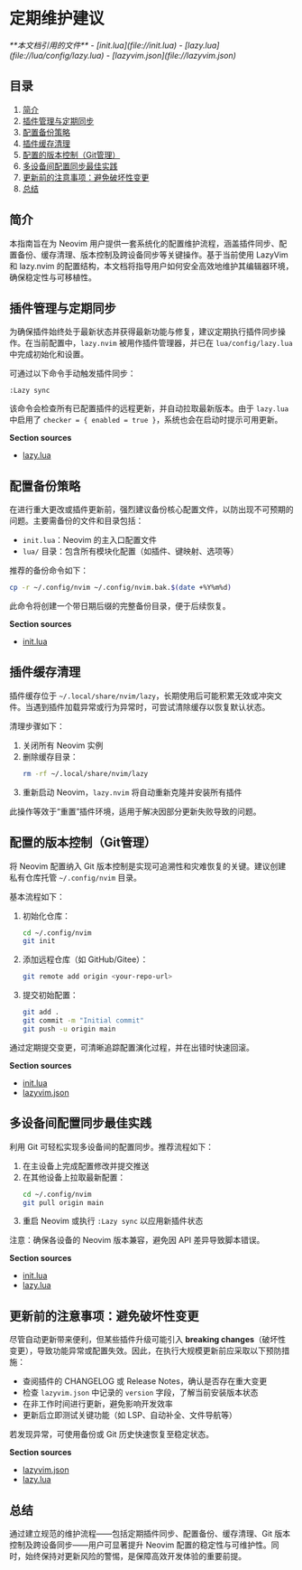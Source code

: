 # 定期维护建议

<cite>
**本文档引用的文件**  
- [init.lua](file://init.lua)
- [lazy.lua](file://lua/config/lazy.lua)
- [lazyvim.json](file://lazyvim.json)
</cite>

## 目录
1. [简介](#简介)
2. [插件管理与定期同步](#插件管理与定期同步)
3. [配置备份策略](#配置备份策略)
4. [插件缓存清理](#插件缓存清理)
5. [配置的版本控制（Git管理）](#配置的版本控制git管理)
6. [多设备间配置同步最佳实践](#多设备间配置同步最佳实践)
7. [更新前的注意事项：避免破坏性变更](#更新前的注意事项避免破坏性变更)
8. [总结](#总结)

## 简介
本指南旨在为 Neovim 用户提供一套系统化的配置维护流程，涵盖插件同步、配置备份、缓存清理、版本控制及跨设备同步等关键操作。基于当前使用 LazyVim 和 lazy.nvim 的配置结构，本文档将指导用户如何安全高效地维护其编辑器环境，确保稳定性与可移植性。

## 插件管理与定期同步

为确保插件始终处于最新状态并获得最新功能与修复，建议定期执行插件同步操作。在当前配置中，`lazy.nvim` 被用作插件管理器，并已在 `lua/config/lazy.lua` 中完成初始化和设置。

可通过以下命令手动触发插件同步：
```
:Lazy sync
```
该命令会检查所有已配置插件的远程更新，并自动拉取最新版本。由于 `lazy.lua` 中启用了 `checker = { enabled = true }`，系统也会在启动时提示可用更新。

**Section sources**
- [lazy.lua](file://lua/config/lazy.lua#L1-L60)

## 配置备份策略

在进行重大更改或插件更新前，强烈建议备份核心配置文件，以防出现不可预期的问题。主要需备份的文件和目录包括：

- `init.lua`：Neovim 的主入口配置文件
- `lua/` 目录：包含所有模块化配置（如插件、键映射、选项等）

推荐的备份命令如下：
```bash
cp -r ~/.config/nvim ~/.config/nvim.bak.$(date +%Y%m%d)
```
此命令将创建一个带日期后缀的完整备份目录，便于后续恢复。

**Section sources**
- [init.lua](file://init.lua#L1-L49)

## 插件缓存清理

插件缓存位于 `~/.local/share/nvim/lazy`，长期使用后可能积累无效或冲突文件。当遇到插件加载异常或行为异常时，可尝试清除缓存以恢复默认状态。

清理步骤如下：
1. 关闭所有 Neovim 实例
2. 删除缓存目录：
   ```bash
   rm -rf ~/.local/share/nvim/lazy
   ```
3. 重新启动 Neovim，`lazy.nvim` 将自动重新克隆并安装所有插件

此操作等效于“重置”插件环境，适用于解决因部分更新失败导致的问题。

## 配置的版本控制（Git管理）

将 Neovim 配置纳入 Git 版本控制是实现可追溯性和灾难恢复的关键。建议创建私有仓库托管 `~/.config/nvim` 目录。

基本流程如下：
1. 初始化仓库：
   ```bash
   cd ~/.config/nvim
   git init
   ```
2. 添加远程仓库（如 GitHub/Gitee）：
   ```bash
   git remote add origin <your-repo-url>
   ```
3. 提交初始配置：
   ```bash
   git add .
   git commit -m "Initial commit"
   git push -u origin main
   ```

通过定期提交变更，可清晰追踪配置演化过程，并在出错时快速回滚。

**Section sources**
- [init.lua](file://init.lua#L1-L49)
- [lazyvim.json](file://lazyvim.json#L1-L10)

## 多设备间配置同步最佳实践

利用 Git 可轻松实现多设备间的配置同步。推荐流程如下：

1. 在主设备上完成配置修改并提交推送
2. 在其他设备上拉取最新配置：
   ```bash
   cd ~/.config/nvim
   git pull origin main
   ```
3. 重启 Neovim 或执行 `:Lazy sync` 以应用新插件状态

注意：确保各设备的 Neovim 版本兼容，避免因 API 差异导致脚本错误。

**Section sources**
- [init.lua](file://init.lua#L1-L49)
- [lazy.lua](file://lua/config/lazy.lua#L1-L60)

## 更新前的注意事项：避免破坏性变更

尽管自动更新带来便利，但某些插件升级可能引入 **breaking changes**（破坏性变更），导致功能异常或配置失效。因此，在执行大规模更新前应采取以下预防措施：

- 查阅插件的 CHANGELOG 或 Release Notes，确认是否存在重大变更
- 检查 `lazyvim.json` 中记录的 `version` 字段，了解当前安装版本状态
- 在非工作时间进行更新，避免影响开发效率
- 更新后立即测试关键功能（如 LSP、自动补全、文件导航等）

若发现异常，可使用备份或 Git 历史快速恢复至稳定状态。

**Section sources**
- [lazyvim.json](file://lazyvim.json#L1-L10)
- [lazy.lua](file://lua/config/lazy.lua#L1-L60)

## 总结
通过建立规范的维护流程——包括定期插件同步、配置备份、缓存清理、Git 版本控制及跨设备同步——用户可显著提升 Neovim 配置的稳定性与可维护性。同时，始终保持对更新风险的警惕，是保障高效开发体验的重要前提。